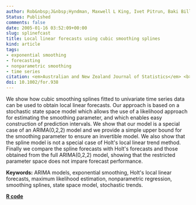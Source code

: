 ```yaml
---
author: Rob&nbsp;J&nbsp;Hyndman, Maxwell L King, Ivet Pitrun, Baki Billah
Status: Published
comments: false
date: 2005-01-16 03:52:09+00:00
slug: splinefcast
title: Local linear forecasts using cubic smoothing splines
kind: article
tags:
- exponential smoothing
- forecasting
- nonparametric smoothing
- time series
citation: <em>Australian and New Zealand Journal of Statistics</em> <b>47</b>(1), 87-99
doi: 10.1002/for.938
---
```


We show how cubic smoothing splines fitted to univariate time series data can be used to obtain local linear forecasts. Our approach is based on a stochastic state space model which allows the use of a likelihood approach for estimating the smoothing parameter, and which enables easy construction of prediction intervals. We show that our model is a special case of an ARIMA(0,2,2) model and we provide a simple upper bound for the smoothing parameter to ensure an invertible model. We also show that the spline model is not a special case of Holt's local linear trend method. Finally we compare the spline forecasts with Holt's forecasts and those obtained from the full ARIMA(0,2,2) model, showing that the restricted parameter space does not impare forecast performance.

**Keywords:** ARIMA models, exponential smoothing, Holt's local linear forecasts, maximum likelihood estimation, nonparametric regression, smoothing splines, state space model, stochastic trends.

**[R code](http://github.com/robjhyndman/forecast/)**

